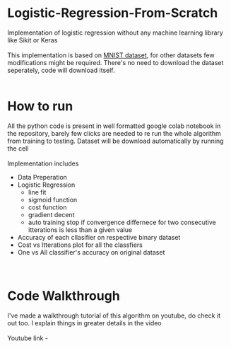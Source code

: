 # Logistic-Regression-From-Scratch
Implementation of logistic regression without any machine learning library like Sikit or Keras
</br></br>
This implementation is based on [MNIST dataset](http://yann.lecun.com/exdb/mnist/), for other datasets few modifications might be required. There's no need to download the dataset seperately, code will download itself. 
</br></br>
# How to run 
All the python code is present in well formatted google colab notebook in the repository, barely few clicks are needed to re run the whole algorithm from training to testing. Dataset will be download automatically by running the cell 
<br/><br/>
Implementation includes 
- Data Preperation
- Logistic Regression 
  - line fit
  - sigmoid function 
  - cost function 
  - gradient decent 
  - auto training stop if convergence differnece for two consecutive itterations is less than a given value 
- Accuracy of each cllasifier on respective binary dataset
- Cost vs Itterations plot for all the classfiers 
- One vs All classifier's accuracy on original dataset  
</br></br>
# Code Walkthrough 
I've made a walkthrough tutorial of this algorithm on youtube, do check it out too. I explain things in greater details in the video 
</br></br>
Youtube link - 
